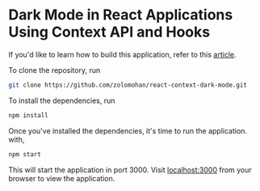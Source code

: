 # Dark Mode in React Applications Using Context API and Hooks

If you'd like to learn how to build this application, refer to this [article](https://zolomohan.hashnode.dev/dark-mode-for-react-applications-using-context-api-and-hooks).

To clone the repository, run

```bash
git clone https://github.com/zolomohan/react-context-dark-mode.git
```

To install the dependencies, run

```bash
npm install
```

Once you've installed the dependencies, it's time to run the application. with,

```bash
npm start
```

This will start the application in port 3000. Visit [localhost:3000](https://localhost:3000) from your browser to view the application.
